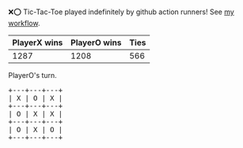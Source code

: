 :x::o: Tic-Tac-Toe played indefinitely by github action runners! See [my workflow](.github/workflows/play.yaml).

|PlayerX wins|PlayerO wins|Ties|
|-|-|-|
|1287|1208|566|

PlayerO's turn.

<pre>
+---+---+---+
| X | O | X |
+---+---+---+
| O | X | X |
+---+---+---+
| O | X | O |
+---+---+---+
</pre>